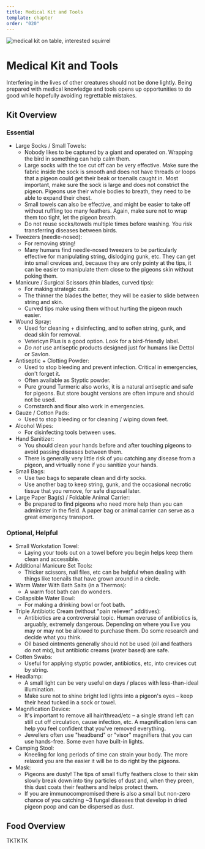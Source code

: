 ```yaml
---
title: Medical Kit and Tools
template: chapter
order: "020"
---
```


![medical kit on table, interested squirrel](../images/medical-kit-cover.jpeg)

# Medical Kit and Tools

Interfering in the lives of other creatures should not be done lightly. Being prepared with medical knowledge and tools opens up opportunities to do good while hopefully avoiding regrettable mistakes.

## Kit Overview

### Essential

- Large Socks / Small Towels:
	- Nobody likes to be captured by a giant and operated on. Wrapping the bird in something can help calm them.
	- Large socks with the toe cut off can be very effective. Make sure the fabric inside the sock is smooth and does not have threads or loops that a pigeon could get their beak or toenails caught in. Most important, make sure the sock is large and does not constrict the pigeon. Pigeons use their whole bodies to breath, they need to be able to expand their chest.
	- Small towels can also be effective, and might be easier to take off without ruffling too many feathers. Again, make sure not to wrap them too tight, let the pigeon breath.
	- Do not reuse socks/towels multiple times before washing. You risk transferring diseases between birds.
- Tweezers (needle-nosed):
	- For removing string!
	- Many humans find needle-nosed tweezers to be particularly effective for manipulating string, dislodging gunk, etc. They can get into small crevices and, because they are only pointy at the tips, it can be easier to manipulate them close to the pigeons skin without poking them.
- Manicure / Surgical Scissors (thin blades, curved tips):
	- For making strategic cuts.
	- The thinner the blades the better, they will be easier to slide between string and skin.
	- Curved tips make using them without hurting the pigeon much easier.
- Wound Spray:
	- Used for cleaning + disinfecting, and to soften string, gunk, and dead skin for removal.
	- Vetericyn Plus is a good option. Look for a bird-friendly label.
	- *Do not* use antiseptic products designed just for humans like Dettol or Savlon.
- Antiseptic + Clotting Powder:
	- Used to stop bleeding and prevent infection. Critical in emergencies, don't forget it.
	- Often available as Styptic powder.
	- Pure ground Turmeric also works, it is a natural antiseptic and safe for pigeons. But store bought versions are often impure and should not be used.
	- Cornstarch and flour also work in emergencies.
- Gauze / Cotton Pads:
	- Used to stop bleeding or for cleaning / wiping down feet.
- Alcohol Wipes:
	- For disinfecting tools between uses.
- Hand Sanitizer:
	- You should clean your hands before and after touching pigeons to avoid passing diseases between them.
	- There is generally very little risk of you catching any disease from a pigeon, and virtually none if you sanitize your hands. 
- Small Bags:
	- Use two bags to separate clean and dirty socks.
	- Use another bag to keep string, gunk, and the occasional necrotic tissue that you remove, for safe disposal later.
- Large Paper Bag(s) / Foldable Animal Carrier:
	- Be prepared to find pigeons who need more help than you can administer in the field. A paper bag or animal carrier can serve as a great emergency transport.


### Optional, Helpful
- Small Workstation Towel:
	- Laying your tools out on a towel before you begin helps keep them clean and accessible.
- Additional Manicure Set Tools:
	- Thicker scissors, nail files, etc can be helpful when dealing with things like toenails that have grown around in a circle.
- Warm Water With Bath Salts (in a Thermos):
	- A warm foot bath can do wonders.
- Collapsible Water Bowl:
	- For making a drinking bowl or foot bath.
- Triple Antibiotic Cream (without "pain reliever" additives):
	- Antibiotics are a controversial topic. Human overuse of antibiotics is, arguably, extremely dangerous. Depending on where you live you may or may not be allowed to purchase them. Do some research and decide what you think.
	- Oil based ointments generally should not be used (oil and feathers do not mix), but antibiotic creams (water based) are safe.
- Cotten Swabs:
	- Useful for applying styptic powder, antibiotics, etc, into crevices cut by string.
- Headlamp:
	- A small light can be very useful on days / places with less-than-ideal illumination.
	- Make sure not to shine bright led lights into a pigeon's eyes – keep their head tucked in a sock or towel.
- Magnification Device:
	- It's important to remove all hair/thread/etc – a single strand left can still cut off circulation, cause infection, etc. A magnification lens can help you feel confident that you've removed everything.
	- Jewellers often use "headband" or "visor" magnifiers that you can use hands-free. Some even have built-in lights.
- Camping Stool:
	- Kneeling for long periods of time can strain your body. The more relaxed you are the easier it will be to do right by the pigeons.
- Mask:
	- Pigeons are dusty! The tips of small fluffy feathers close to their skin slowly break down into tiny particles of dust and, when they preen, this dust coats their feathers and helps protect them.
	- If you are immunocompromised there is also a small but non-zero chance of you catching ~3 fungal diseases that develop in dried pigeon poop and can be dispersed as dust.


## Food Overview

TKTKTK